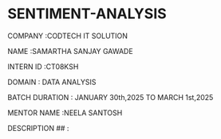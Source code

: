 # SENTIMENT-ANALYSIS
COMPANY :CODTECH IT SOLUTION

NAME :SAMARTHA SANJAY GAWADE

INTERN ID :CT08KSH

DOMAIN : DATA ANALYSIS

BATCH DURATION : JANUARY 30th,2025 TO MARCH 1st,2025

MENTOR NAME :NEELA SANTOSH

DESCRIPTION ## :
